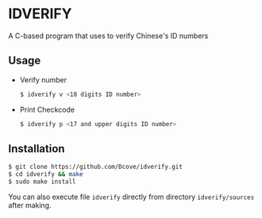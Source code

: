 # IDVERIFY
A C-based program that uses to verify Chinese's ID numbers <br />
## Usage
* Verify number <br />
  ```bash
  $ idverify v <18 digits ID number>
  ```
* Print Checkcode <br />
  ```bash
  $ idverify p <17 and upper digits ID number>
  ```

## Installation
  ```bash
  $ git clone https://github.com/Dcove/idverify.git
  $ cd idverify && make
  $ sudo make install
  ```
  You can also execute file `idverify` directly from directory `idverify/sources` after making.
  

